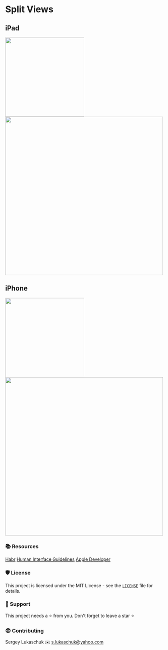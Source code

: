 # Split Views

## iPad
  <img src="https://github.com/lgreydev/SplitViews/blob/main/Screenshot/001.jpg" width="250"><img src="https://github.com/lgreydev/SplitViews/blob/main/Screenshot/002.jpg" width="500">
  
## iPhone
  <img src="https://github.com/lgreydev/SplitViews/blob/main/Screenshot/003.jpg" width="250"><img src="https://github.com/lgreydev/SplitViews/blob/main/Screenshot/004.jpg" width="500">


### 📚 Resources

[Habr](https://habr.com/ru/post/460965/)
[Human Interface Guidelines](https://developer.apple.com/design/human-interface-guidelines/ios/views/split-views/)
[Apple Developer](https://developer.apple.com/documentation/uikit/uisplitviewcontroller)

### 🛡️ License

This project is licensed under the MIT License - see the [`LICENSE`](https://github.com/lgreydev/SplitViews/blob/main/License) file for details.

### 🙏 Support

This project needs a ⭐️ from you. Don't forget to leave a star ⭐️

### 😎 Contributing
Sergey Lukaschuk ✉️ s.lukaschuk@yahoo.com
